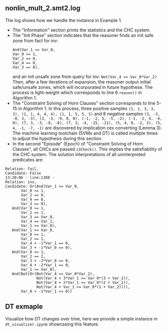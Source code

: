 ## nonlin_mult_2.smt2.log
The log shows how we handle the instance in Example 1. 
- The "Information" section prints the statistics and the CHC system.
- The "Init Phase" section indicates that the reasoner finds an init safe zone from fact for inv: 
    ```
    And(Var_1 >= Var_0,
    Var_0 >= 1,
    Var_2 == 0,
    Var_4 == 0,
    Var_3 == 0),
    ```
  and an init unsafe zone from query for inv:
    `Not(Var_4 >= Var_0*Var_2)`
  Then, after a few iterations of expansion, the reasoner output initial safe/unsafe zones, which will incorporated in future hypothese. The process is light-weight which corresponds to line 6 `reason()` in Algorithm 1.
- The "Constraint Solving of Horn Clauses" section corresponds to line 5-15 in Algorithm 1. In this process, three positive samples `(1, 1, 3, 3, 3), (1, 1, 4, 4, 4), (1, 1, 5, 5, 5)` and 8 negative samples `(3, -3, -8, 3, -3), (3, -3, -9, 0, 0), (-1, -2, 5, -5, -2), (-1, -2, 4, -4, 0), (7, 3, -3, -8, -8), (7, 3, -4, -15, -11), (5, 4, 0, -2, 3), (5, 4, -1, -7, -1)` are discovered by implication cex converting (Lemma 3). The machine learning toolchain (SVMs and DT) is called multiple times to adjust the hypothesis during this section.
- In the second "Episode" (Epoch) of "Constraint Solving of Horn Clauses", all CHCs are passed `z3Check()`. This implies the satisfiability of the CHC system. The solution interpretations of all uninterpreted predicates are:
```
Relation: fail,
Candidate: False
13:20:06 - line:1308 -
Relation: inv,
Candidate: Or(And(Var_1 >= Var_0,
       Var_0 >= 1,
       Var_2 == 0,
       Var_4 == 0,
       Var_3 == 0),
   And(Var_0 >= 1,
       Var_2 == 1,
       Var_3 == Var_0,
       Var_4 == Var_1,
       Var_1 >= Var_0),
   And(Var_1 >= Var_0,
       Var_0 >= 1,
       Var_2 == 1,
       Var_4 + -1*Var_1 == 0,
       Var_3 + -1*Var_0 == 0),
   And(Var_0 >= 1,
       Var_2 == 2,
       Var_3 + -2*Var_0 == 0,
       Var_4 + -2*Var_1 == 0,
       Var_1 >= Var_0),
   And(Not(Or(Not(Var_4 >= Var_0*Var_2),
              Not(Var_4 + 3*Var_1 >= Var_0*(3 + Var_2)),
              Not(Var_4 + 2*Var_1 >= Var_0*(2 + Var_2)),
              Not(Var_4 + Var_1 >= Var_0*(1 + Var_2)))),
       Var_0 + -1*Var_1 <= 0))
```

## DT exmaple
Visualize how DT changes over time, here we provide a simple instance in `dt_visualizer.ipynb` showcasing this feature.